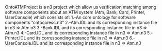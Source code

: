 OntoATMProject is a n3 project which allow us 
verification matching among software components
about an ATM system (Atm, Bank, Card, Printer, UserConsole)
which consists of:
1.-An core ontology for software components "ontocoresc.n3"
2.-Atm.IDL and its corresponding instance file in n3 => Atm.n3
3.-Bank.IDL and its corresponding instance file in n3 => Atm.n3
4.-Card.IDL and its corresponding instance file in n3 => Atm.n3
5.-Printer.IDL and its corresponding instance file in n3 => Atm.n3
6.-UserConsole.IDL and its corresponding instance file in n3 => Atm.n3
